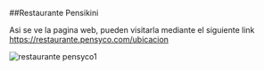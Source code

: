##Restaurante Pensikini

Asi se ve la pagina web, pueden visitarla mediante el siguiente link https://restaurante.pensyco.com/ubicacion

![restaurante pensyco1](https://user-images.githubusercontent.com/63871385/79616779-df3d1b00-80d3-11ea-95a0-287f66e62c22.png)
